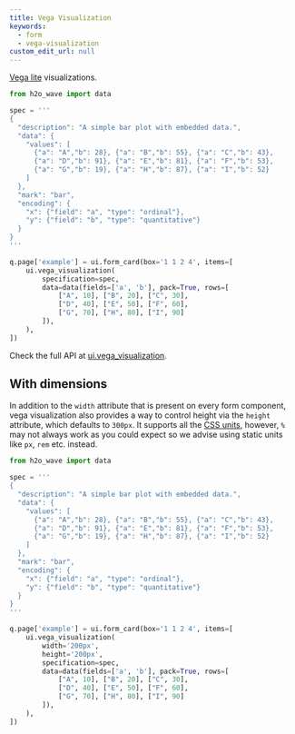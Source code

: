 ```yaml
---
title: Vega Visualization
keywords:
  - form
  - vega-visualization
custom_edit_url: null
---
```


[Vega lite](https://vega.github.io/vega-lite/) visualizations.

```py
from h2o_wave import data

spec = '''
{
  "description": "A simple bar plot with embedded data.",
  "data": {
    "values": [
      {"a": "A","b": 28}, {"a": "B","b": 55}, {"a": "C","b": 43},
      {"a": "D","b": 91}, {"a": "E","b": 81}, {"a": "F","b": 53},
      {"a": "G","b": 19}, {"a": "H","b": 87}, {"a": "I","b": 52}
    ]
  },
  "mark": "bar",
  "encoding": {
    "x": {"field": "a", "type": "ordinal"},
    "y": {"field": "b", "type": "quantitative"}
  }
}
'''

q.page['example'] = ui.form_card(box='1 1 2 4', items=[
    ui.vega_visualization(
        specification=spec,
        data=data(fields=['a', 'b'], pack=True, rows=[
            ["A", 10], ["B", 20], ["C", 30],
            ["D", 40], ["E", 50], ["F", 60],
            ["G", 70], ["H", 80], ["I", 90]
        ]),
    ),
])
```

Check the full API at [ui.vega_visualization](/docs/api/ui#vega_visualization).

## With dimensions

In addition to the `width` attribute that is present on every form component, vega visualization also provides
a way to control height via the `height` attribute, which defaults to `300px`. It supports all the
[CSS units](https://developer.mozilla.org/en-US/docs/Learn/CSS/Building_blocks/Values_and_units),
however, `%` may not always work as you could expect so we advise using static units like `px`,
`rem` etc. instead.

```py
from h2o_wave import data

spec = '''
{
  "description": "A simple bar plot with embedded data.",
  "data": {
    "values": [
      {"a": "A","b": 28}, {"a": "B","b": 55}, {"a": "C","b": 43},
      {"a": "D","b": 91}, {"a": "E","b": 81}, {"a": "F","b": 53},
      {"a": "G","b": 19}, {"a": "H","b": 87}, {"a": "I","b": 52}
    ]
  },
  "mark": "bar",
  "encoding": {
    "x": {"field": "a", "type": "ordinal"},
    "y": {"field": "b", "type": "quantitative"}
  }
}
'''

q.page['example'] = ui.form_card(box='1 1 2 4', items=[
    ui.vega_visualization(
        width='200px',
        height='200px',
        specification=spec,
        data=data(fields=['a', 'b'], pack=True, rows=[
            ["A", 10], ["B", 20], ["C", 30],
            ["D", 40], ["E", 50], ["F", 60],
            ["G", 70], ["H", 80], ["I", 90]
        ]),
    ),
])
```
